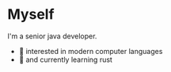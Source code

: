 # Myself

I'm a senior java developer.

- 👀 interested in modern computer languages
- 🌱 and currently learning rust
